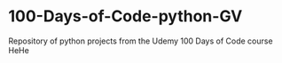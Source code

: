# 100-Days-of-Code-python-GV
Repository of python projects from the Udemy 100 Days of Code course 
HeHe
